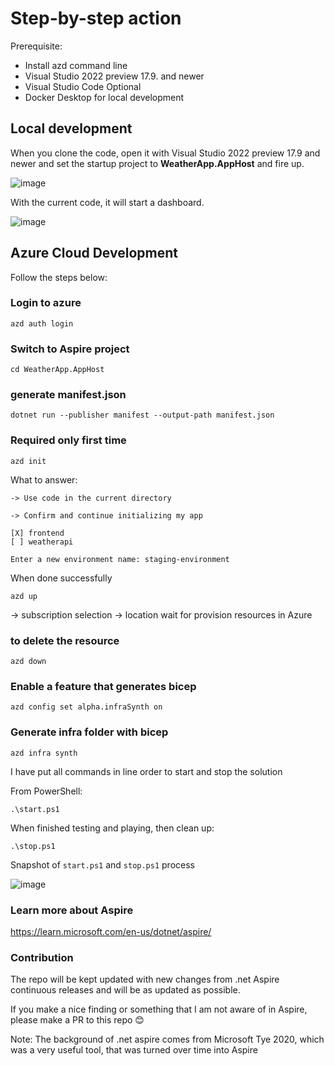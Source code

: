 # Step-by-step action

Prerequisite:
- Install azd command line
- Visual Studio 2022 preview 17.9. and newer
- Visual Studio Code Optional
- Docker Desktop for local development

## Local development
When you clone the code, open it with Visual Studio 2022 preview 17.9 and newer and set the startup project to **WeatherApp.AppHost** and fire up.

![image](https://github.com/maythamfahmi/net-aspire-playground/assets/9260645/4654bfda-8514-4392-8ed9-6b90451736c1)

With the current code, it will start a dashboard.

![image](https://github.com/maythamfahmi/net-aspire-playground/assets/9260645/5a10b79e-4469-476a-a0c5-a1f6d42a20f9)

## Azure Cloud Development

Follow the steps below:

### Login to azure
```
azd auth login
```

### Switch to Aspire project
```
cd WeatherApp.AppHost
```

### generate manifest.json
```
dotnet run --publisher manifest --output-path manifest.json
```

### Required only first time
```
azd init
```

What to answer:
```
-> Use code in the current directory

-> Confirm and continue initializing my app

[X] frontend
[ ] weatherapi

Enter a new environment name: staging-environment
```
When done successfully

```
azd up
```

-> subscription selection
-> location
wait for provision resources in Azure

### to delete the resource
```
azd down
```
### Enable a feature that generates bicep
```
azd config set alpha.infraSynth on
```

### Generate infra folder with bicep 
```
azd infra synth
```

I have put all commands in line order to start and stop the solution

From PowerShell:

```
.\start.ps1
```

When finished testing and playing, then clean up:

```
.\stop.ps1
```

Snapshot of `start.ps1` and `stop.ps1` process

![image](https://github.com/maythamfahmi/net-aspire-playground/assets/9260645/6df081a6-3b4b-4628-870b-8c3af4db9359)


### Learn more about Aspire

https://learn.microsoft.com/en-us/dotnet/aspire/

### Contribution

The repo will be kept updated with new changes from .net Aspire continuous releases and will be as updated as possible.

If you make a nice finding or something that I am not aware of in Aspire, please make a PR to this repo 😊

Note: The background of .net aspire comes from Microsoft Tye 2020, which was a very useful tool, that was turned over time into Aspire
